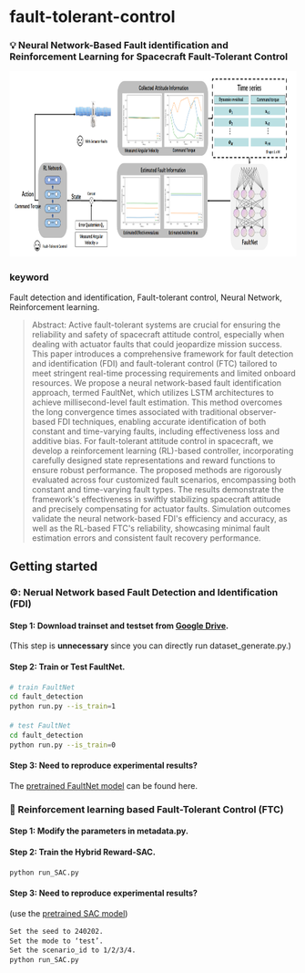 # fault-tolerant-control
### :bulb: Neural Network-Based Fault identification and Reinforcement Learning for Spacecraft Fault-Tolerant Control
<p align="center">
<img src="architecture.png" width="900px" height="325px" />
</p>

### keyword
Fault detection and identification, Fault-tolerant control, Neural Network, Reinforcement learning.

> Abstract: Active fault-tolerant systems are crucial for ensuring the reliability and safety of spacecraft attitude control, especially when dealing with actuator faults that could jeopardize mission success. 
This paper introduces a comprehensive framework for fault detection and identification (FDI) and fault-tolerant control (FTC) tailored to meet stringent real-time processing requirements and limited onboard resources. 
We propose a neural network-based fault identification approach, termed FaultNet, which utilizes LSTM architectures to achieve millisecond-level fault estimation. 
This method overcomes the long convergence times associated with traditional observer-based FDI techniques, enabling accurate identification of both constant and time-varying faults, including effectiveness loss and additive bias. 
For fault-tolerant attitude control in spacecraft, we develop a reinforcement learning (RL)-based controller, incorporating carefully designed state representations and reward functions to ensure robust performance. 
The proposed methods are rigorously evaluated across four customized fault scenarios, encompassing both constant and time-varying fault types. 
The results demonstrate the framework's effectiveness in swiftly stabilizing spacecraft attitude and precisely compensating for actuator faults. 
Simulation outcomes validate the neural network-based FDI's efficiency and accuracy, as well as the RL-based FTC's reliability, showcasing minimal fault estimation errors and consistent fault recovery performance.


## Getting started
### ⚙️:	Nerual Network based Fault Detection and Identification (FDI)


#### <a id="Step1">Step 1</a>: Download trainset and testset from [Google Drive](https://drive.google.com/drive/folders/1vIQYWuSMYidRRki7cP_ym5xDANR2gI-i?usp=sharing).
(This step is **unnecessary** since you can directly run dataset_generate.py.)

#### <a id="Step2">Step 2</a>: Train or Test FaultNet.
```.bash
# train FaultNet
cd fault_detection
python run.py --is_train=1

# test FaultNet
cd fault_detection
python run.py --is_train=0
```

#### <a id="Step3">Step 3</a>: Need to reproduce experimental results?
The [pretrained FaultNet model](./fault_detection/checkpoints/FaultNet/best_model.pth) can be found here.

### :robot: Reinforcement learning based Fault-Tolerant Control (FTC)


#### <a id="Step1">Step 1</a>: Modify the parameters in metadata.py.

#### <a id="Step2">Step 2</a>: Train the Hybrid Reward-SAC.
```.bash
python run_SAC.py
```

#### <a id="Step3">Step 3</a>: Need to reproduce experimental results?
 (use the [pretrained SAC model](./SAC_FTC_240202.zip))
```.bash
Set the seed to 240202.
Set the mode to ‘test’.
Set the scenario_id to 1/2/3/4.
python run_SAC.py
```
